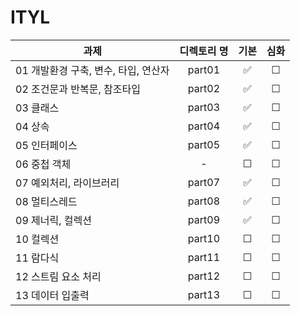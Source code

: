# ITYL

| 과제                                 | 디렉토리 명 | 기본 | 심화 |
 | ------------------------------------ | :---------: | :--: | :--: |
 | 01 개발환경 구축, 변수, 타입, 연산자 |   part01   |  ✅  |  ☐  |
 | 02 조건문과 반복문, 참조타입        |   part02   |  ✅  |  ☐  |
 | 03 클래스                            |   part03   |  ✅  |  ☐  |
 | 04 상속                              |   part04   |  ✅  |  ☐  |
 | 05 인터페이스                        |   part05   |  ✅  |  ☐  |
 | 06 중첩 객체                         |   -   |  ☐  |  ☐  |
 | 07 예외처리, 라이브러리              |   part07   |  ✅  |  ☐  |
 | 08 멀티스레드                        |   part08   |  ✅  |  ☐  |
 | 09 제너릭, 컬렉션                    |   part09   |  ✅  |  ☐  |
 | 10 컬렉션                            |   part10   |  ☐  |  ☐  |
 | 11 람다식                            |   part11   |  ☐  |  ☐  |
 | 12 스트림 요소 처리                  |   part12   |  ☐  |  ☐  |
 | 13 데이터 입출력                     |   part13   |  ☐  |  ☐  |
